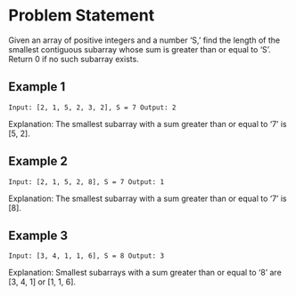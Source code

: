 # Problem Statement
Given an array of positive integers and a number ‘S,’ find the length of the smallest contiguous subarray whose sum is greater than or equal to ‘S’. Return 0 if no such subarray exists.

## Example 1
`
Input: [2, 1, 5, 2, 3, 2], S = 7
Output: 2
` 

Explanation: The smallest subarray with a sum greater than or equal to ‘7’ is [5, 2].

## Example 2
`
Input: [2, 1, 5, 2, 8], S = 7
Output: 1
`

Explanation: The smallest subarray with a sum greater than or equal to ‘7’ is [8].

## Example 3
`
Input: [3, 4, 1, 1, 6], S = 8
Output: 3
`

Explanation: Smallest subarrays with a sum greater than or equal to ‘8’ are [3, 4, 1] or [1, 1, 6].